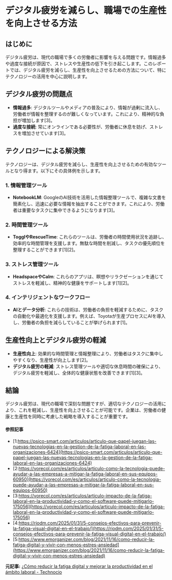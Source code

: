 # デジタル疲労を減らし、職場での生産性を向上させる方法

## はじめに

デジタル疲労は、現代の職場で多くの労働者に影響を与える問題です。情報過多や過度な接続が原因で、ストレスや生産性の低下を引き起こします。このレポートでは、デジタル疲労を減らし、生産性を向上させるための方法について、特にテクノロジーの活用を中心に説明します。

## デジタル疲労の問題点

- **情報過多**: デジタルツールやメディアの普及により、情報が過剰に流入し、労働者が情報を整理するのが難しくなっています。これにより、精神的な負担が増加します[3]。
- **過度な接続**: 常にオンラインである必要性が、労働者に休息を妨げ、ストレスを増加させています[3]。

## テクノロジーによる解決策

テクノロジーは、デジタル疲労を減らし、生産性を向上させるための有効なツールとなり得ます。以下にその具体例を示します。

### 1. **情報管理ツール**
 - **NotebookLM**: GoogleのAI技術を活用した情報整理ツールで、複雑な文書を簡素化し、迅速に必要な情報を抽出することができます。これにより、労働者は重要なタスクに集中できるようになります[3]。

### 2. **時間管理ツール**
 - **TogglやRescueTime**: これらのツールは、労働者の時間使用状況を追跡し、効率的な時間管理を支援します。無駄な時間を削減し、タスクの優先順位を整理することができます[1][2]。

### 3. **ストレス管理ツール**
 - **HeadspaceやCalm**: これらのアプリは、瞑想やリラクゼーションを通じてストレスを軽減し、精神的な健康をサポートします[1][2]。

### 4. **インテリジェントなワークフロー**
 - **AIとデータ分析**: これらの技術は、労働者の負担を軽減するために、タスクの自動化や最適化を支援します。例えば、Toyotaが生産プロセスにAIを導入し、労働者の負担を減らしていることが挙げられます[1]。

## 生産性向上とデジタル疲労の軽減

- **生産性向上**: 効果的な時間管理と情報整理により、労働者はタスクに集中しやすくなり、生産性が向上します[2]。
- **デジタル疲労の軽減**: ストレス管理ツールや適切な休息時間の確保により、デジタル疲労を軽減し、全体的な健康状態を改善できます[1][3]。

## 結論

デジタル疲労は、現代の職場で深刻な問題ですが、適切なテクノロジーの活用により、これを軽減し、生産性を向上させることが可能です。企業は、労働者の健康と生産性を同時に考慮した戦略を導入することが重要です。

#### 参照記事
- [1:https://psico-smart.com/articulos/articulo-que-papel-juegan-las-nuevas-tecnologias-en-la-gestion-de-la-fatiga-laboral-en-las-organizaciones-6424](https://psico-smart.com/articulos/articulo-que-papel-juegan-las-nuevas-tecnologias-en-la-gestion-de-la-fatiga-laboral-en-las-organizaciones-6424)
- [2:https://vorecol.com/es/articulos/articulo-como-la-tecnologia-puede-ayudar-a-las-empresas-a-mitigar-la-fatiga-laboral-en-sus-equipos-60950](https://vorecol.com/es/articulos/articulo-como-la-tecnologia-puede-ayudar-a-las-empresas-a-mitigar-la-fatiga-laboral-en-sus-equipos-60950)
- [3:https://vorecol.com/es/articulos/articulo-impacto-de-la-fatiga-laboral-en-la-productividad-y-como-el-software-puede-mitigarlo-175056](https://vorecol.com/es/articulos/articulo-impacto-de-la-fatiga-laboral-en-la-productividad-y-como-el-software-puede-mitigarlo-175056)
- [4:https://riodm.com/2025/01/31/5-consejos-efectivos-para-prevenir-la-fatiga-visual-digital-en-el-trabajo/](https://riodm.com/2025/01/31/5-consejos-efectivos-para-prevenir-la-fatiga-visual-digital-en-el-trabajo/)
- [5:https://www.emorganizer.com/blog/2021/11/16/como-reducir-la-fatiga-digital-y-vivir-con-menos-estres-ansiedad](https://www.emorganizer.com/blog/2021/11/16/como-reducir-la-fatiga-digital-y-vivir-con-menos-estres-ansiedad)


**元記事:** [¿Cómo reducir la fatiga digital y mejorar la productividad en el ámbito laboral - Technocio](https://technocio.com/como-reducir-la-fatiga-digital-y-mejorar-la-productividad-en-el-ambito-laboral/)